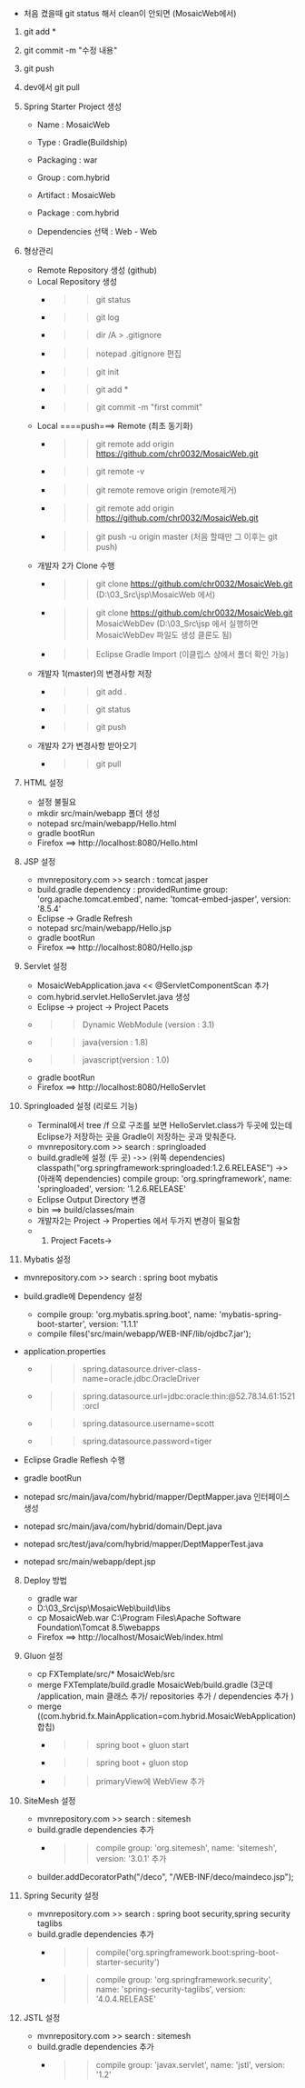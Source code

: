 
* 처음 켰을때 git status 해서 clean이 안되면 (MosaicWeb에서)
1. git add *
2. git commit -m "수정 내용"
3. git push
4. dev에서 git pull


1. Spring Starter Project 생성

   - Name : MosaicWeb
   - Type : Gradle(Buildship)
   - Packaging : war
   - Group : com.hybrid
   - Artifact : MosaicWeb
   - Package : com.hybrid
   
   - Dependencies 선택 : Web - Web

2. 형상관리

   - Remote Repository 생성 (github)
   - Local Repository 생성
      - >> git status
      - >> git log
      - >> dir /A > .gitignore
      - >> notepad .gitignore 편집
      - >> git init
      - >> git add *
      - >> git commit -m "first commit" 
   - Local ====push===> Remote (최초 동기화)
      - >> git remote add origin https://github.com/chr0032/MosaicWeb.git
      - >> git remote -v
      - >> git remote remove origin (remote제거)
      - >> git remote add origin https://github.com/chr0032/MosaicWeb.git
      - >> git push -u origin master (처음 할때만 그 이후는 git push)
   - 개발자 2가 Clone 수행
      - >> git clone https://github.com/chr0032/MosaicWeb.git (D:\03_Src\jsp\MosaicWeb 에서)
      - >> git clone https://github.com/chr0032/MosaicWeb.git MosaicWebDev (D:\03_Src\jsp 에서 실행하면 MosaicWebDev 파일도 생성 클론도 됨)
      - >> Eclipse Gradle Import (이클립스 상에서 폴더 확인 가능)     
   - 개발자 1(master)의 변경사항 저장
      - >> git add .
      - >> git status
      - >> git push
   - 개발자 2가 변경사항 받아오기
      - >> git pull
      
3. HTML 설정

   - 설정 불필요
   - mkdir src/main/webapp 폴더 생성
   - notepad src/main/webapp/Hello.html
   - gradle bootRun 
   - Firefox ==> http://localhost:8080/Hello.html
      
4. JSP 설정

   - mvnrepository.com  >> search : tomcat jasper
   - build.gradle dependency : providedRuntime group: 'org.apache.tomcat.embed', name: 'tomcat-embed-jasper', version: '8.5.4'
   - Eclipse -> Gradle Refresh
   - notepad src/main/webapp/Hello.jsp
   - gradle bootRun
   - Firefox ==> http://localhost:8080/Hello.jsp
   
5. Servlet 설정   
   
   - MosaicWebApplication.java << @ServletComponentScan 추가
   - com.hybrid.servlet.HelloServlet.java 생성
   - Eclipse -> project -> Project Pacets 
   - >> Dynamic WebModule (version : 3.1)
   - >> java(version : 1.8)
   - >> javascript(version : 1.0)
   - gradle bootRun
   - Firefox ==> http://localhost:8080/HelloServlet
   
6. Springloaded 설정 (리로드 기능)
   
   - Terminal에서 tree /f 으로 구조를 보면 HelloServlet.class가 두곳에 있는데 Eclipse가 저장하는 곳을 Gradle이 저장하는 곳과 맞춰준다.
   - mvnrepository.com >> search : springloaded
   - build.gradle에 설정 (두 곳)
   ->> (위쪽 dependencies) classpath("org.springframework:springloaded:1.2.6.RELEASE") 
   ->> (아래쪽 dependencies) compile group: 'org.springframework', name: 'springloaded', version: '1.2.6.RELEASE'
   - Eclipse Output Directory 변경
   -    bin ==> build/classes/main
   - 개발자2는 Project -> Properties 에서 두가지 변경이 필요함
   - 1. Project Facets-> 
   
  7. Mybatis 설정
  
   - mvnrepository.com >> search : spring boot mybatis
   - build.gradle에 Dependency 설정
 
		- compile group: 'org.mybatis.spring.boot', name: 'mybatis-spring-boot-starter', 
		  version: '1.1.1'
		- compile files('src/main/webapp/WEB-INF/lib/ojdbc7.jar');

   - application.properties
   
   		- >> spring.datasource.driver-class-name=oracle.jdbc.OracleDriver
		- >> spring.datasource.url=jdbc:oracle:thin:@52.78.14.61:1521:orcl
		- >> spring.datasource.username=scott
		- >> spring.datasource.password=tiger
   		
   - Eclipse Gradle Reflesh 수행   
   - gradle bootRun
   
   - notepad src/main/java/com/hybrid/mapper/DeptMapper.java 인터페이스 생성   
   - notepad src/main/java/com/hybrid/domain/Dept.java
   - notepad src/test/java/com/hybrid/mapper/DeptMapperTest.java
   - notepad src/main/webapp/dept.jsp
   
8. Deploy 방법 
   - gradle war
   - D:\03_Src\jsp\MosaicWeb\build\libs
   - cp MosaicWeb.war C:\Program Files\Apache Software Foundation\Tomcat 8.5\webapps
   - Firefox ==> http://localhost/MosaicWeb/index.html

9. Gluon 설정
   - cp FXTemplate/src/* MosaicWeb/src
   - merge FXTemplate/build.gradle MosaicWeb/build.gradle (3군데 /application, main 클래스 추가/ repositories 추가 / dependencies 	추가 )
   - merge ((com.hybrid.fx.MainApplication=com.hybrid.MosaicWebApplication)합칩)	
		- >> spring boot + gluon start
		- >> spring boot + gluon stop
		- >> primaryView에 WebView 추가

10. SiteMesh 설정

	- mvnrepository.com >> search : sitemesh
	- build.gradle dependencies 추가
		- >> compile group: 'org.sitemesh', name: 'sitemesh', version: '3.0.1' 추가		 
	- builder.addDecoratorPath("/deco", "/WEB-INF/deco/maindeco.jsp");   

11. Spring Security 설정
	
	- mvnrepository.com >> search : spring boot security,spring security taglibs
	- build.gradle dependencies 추가
		- >> compile('org.springframework.boot:spring-boot-starter-security')
    	- >> compile group: 'org.springframework.security', name: 'spring-security-taglibs', version: '4.0.4.RELEASE'
   
12. JSTL 설정   
	- mvnrepository.com >> search : sitemesh
	- build.gradle dependencies 추가
		- >> compile group: 'javax.servlet', name: 'jstl', version: '1.2'
   
   